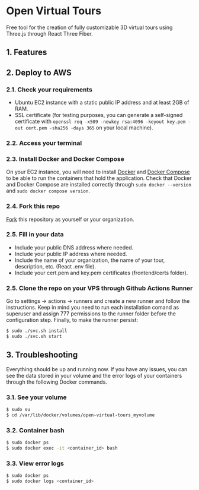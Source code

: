 # Open Virtual Tours
Free tool for the creation of fully customizable 3D virtual tours using Three.js through React Three Fiber.
## 1. Features
## 2. Deploy to AWS
### 2.1. Check your requirements
- Ubuntu EC2 instance with a static public IP address and at least 2GB of RAM.
- SSL certificate (for testing purposes, you can generate a self-signed certificate with `openssl req -x509 -newkey rsa:4096 -keyout key.pem -out cert.pem -sha256 -days 365` on your local machine).
### 2.2. Access your terminal
### 2.3. Install Docker and Docker Compose
On your EC2 instance, you will need to install [Docker](https://docs.docker.com/engine/install/ubuntu/) and [Docker Compose](https://docs.docker.com/compose/install/linux/#install-using-the-repository) to be able to run the containers that hold the application. Check that Docker and Docker Compose are installed correctly through `sudo docker --version` and `sudo docker compose version`.
### 2.4. Fork this repo
[Fork](https://docs.github.com/en/pull-requests/collaborating-with-pull-requests/working-with-forks/fork-a-repo) this repository as yourself or your organization.
### 2.5. Fill in your data
 - Include your public DNS address where needed.
 - Include your public IP address where needed.
 - Include the name of your organization, the name of your tour, description, etc. (React .env file).
 - Include your cert.pem and key.pem certificates (frontend/certs folder).
### 2.5. Clone the repo on your VPS through Github Actions Runner
Go to settings -> actions -> runners and create a new runner and follow the instructions. Keep in mind you need to run each installation comand as superuser and assign 777 permissions to the runner folder before the configuration step. Finally, to make the runner persist:
```bash
$ sudo ./svc.sh install
$ sudo ./svc.sh start
```
## 3. Troubleshooting
Everything should be up and running now. If you have any issues, you can see the data stored in your volume and the error logs of your containers through the following Docker commands.
### 3.1. See your volume
```bash
$ sudo su
$ cd /var/lib/docker/volumes/open-virtual-tours_myvolume
```
### 3.2. Container bash
```bash
$ sudo docker ps
$ sudo docker exec -it <container_id> bash
```
### 3.3. View error logs
```bash
$ sudo docker ps
$ sudo docker logs <container_id>
```
